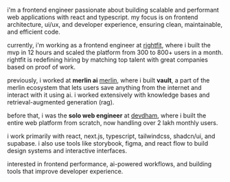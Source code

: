 i'm a frontend engineer passionate about building scalable and performant web applications with react and typescript. my focus is on frontend architecture, ui/ux, and developer experience, ensuring clean, maintainable, and efficient code.

currently, i'm working as a frontend engineer at [rightfit](https://rightfit.so), where i built the mvp in 12 hours and scaled the platform from 300 to 800+ users in a month. rightfit is redefining hiring by matching top talent with great companies based on proof of work.

previously, i worked at **merlin ai** [merlin](https://getmerlin.com), where i built **vault**, a part of the merlin ecosystem that lets users save anything from the internet and interact with it using ai. i worked extensively with knowledge bases and retrieval-augmented generation (rag).

before that, i was the **solo web engineer** at [devdham](https://devdham.com), where i built the entire web platform from scratch, now handling over 2 lakh monthly users.

i work primarily with react, next.js, typescript, tailwindcss, shadcn/ui, and supabase. i also use tools like storybook, figma, and react flow to build design systems and interactive interfaces.

interested in frontend performance, ai-powered workflows, and building tools that improve developer experience.
